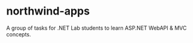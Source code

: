 # northwind-apps
A group of tasks for .NET Lab students to learn ASP.NET WebAPI &amp; MVC concepts.
